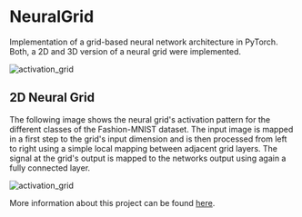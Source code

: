 # NeuralGrid

Implementation of a grid-based neural network architecture in PyTorch. Both, a 2D and 3D version of a neural grid were implemented.

![activation_grid](https://kaifabi.github.io/assets/images/post10/neural_grid.png)

## 2D Neural Grid

The following image shows the neural grid's activation pattern for the different classes of the Fashion-MNIST dataset.
The input image is mapped in a first step to the grid's input dimension and is then processed from left to right using a 
simple local mapping between adjacent grid layers. The signal at the grid's output is mapped to the networks output 
using again a fully connected layer.

![activation_grid](https://kaifabi.github.io/assets/images/post10/activation_grid_end.png)

More information about this project can be found [here](https://kaifabi.github.io/2021/04/06/neural-grid.html).
